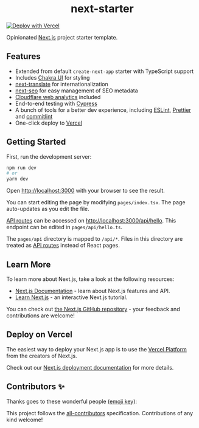 <h1 align="center">next-starter</h1>

[![Deploy with Vercel](https://vercel.com/button)](https://vercel.com/new/git/external?repository-url=https://github.com/iffa/next-starter)

Opinionated [Next.js](https://nextjs.org/) project starter template.

## Features

- Extended from default `create-next-app` starter with TypeScript support
- Includes [Chakra UI](https://chakra-ui.com/) for styling
- [next-translate](https://github.com/vinissimus/next-translate) for internationalization
- [next-seo](https://github.com/garmeeh/next-seo) for easy management of SEO metadata
- [Cloudflare web analytics](https://www.cloudflare.com/web-analytics/) included
- End-to-end testing with [Cypress](https://www.cypress.io/)
- A bunch of tools for a better dev experience, including [ESLint](https://eslint.org/), [Prettier](https://prettier.io/) and [commitlint](https://commitlint.js.org)
- One-click deploy to [Vercel](https://vercel.com)

## Getting Started

First, run the development server:

```bash
npm run dev
# or
yarn dev
```

Open [http://localhost:3000](http://localhost:3000) with your browser to see the result.

You can start editing the page by modifying `pages/index.tsx`. The page auto-updates as you edit the file.

[API routes](https://nextjs.org/docs/api-routes/introduction) can be accessed on [http://localhost:3000/api/hello](http://localhost:3000/api/hello). This endpoint can be edited in `pages/api/hello.ts`.

The `pages/api` directory is mapped to `/api/*`. Files in this directory are treated as [API routes](https://nextjs.org/docs/api-routes/introduction) instead of React pages.

## Learn More

To learn more about Next.js, take a look at the following resources:

- [Next.js Documentation](https://nextjs.org/docs) - learn about Next.js features and API.
- [Learn Next.js](https://nextjs.org/learn) - an interactive Next.js tutorial.

You can check out [the Next.js GitHub repository](https://github.com/vercel/next.js/) - your feedback and contributions are welcome!

## Deploy on Vercel

The easiest way to deploy your Next.js app is to use the [Vercel Platform](https://vercel.com/new/git/external?repository-url=https://github.com/iffa/next-starter) from the creators of Next.js.

Check out our [Next.js deployment documentation](https://nextjs.org/docs/deployment) for more details.

## Contributors ✨

Thanks goes to these wonderful people ([emoji key](https://allcontributors.org/docs/en/emoji-key)):

<!-- ALL-CONTRIBUTORS-LIST:START - Do not remove or modify this section -->
<!-- prettier-ignore-start -->
<!-- markdownlint-disable -->

<!-- markdownlint-restore -->
<!-- prettier-ignore-end -->

<!-- ALL-CONTRIBUTORS-LIST:END -->

This project follows the [all-contributors](https://github.com/all-contributors/all-contributors) specification. Contributions of any kind welcome!
